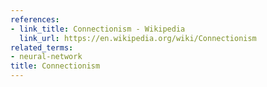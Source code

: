 ```yaml
---
references:
- link_title: Connectionism - Wikipedia
  link_url: https://en.wikipedia.org/wiki/Connectionism
related_terms:
- neural-network
title: Connectionism
---
```

